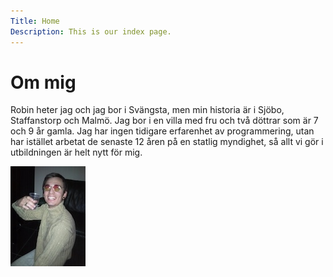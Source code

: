 ```yaml
---
Title: Home
Description: This is our index page.
---
```


Om mig
==========================

Robin heter jag och jag bor i Svängsta, men min historia är i Sjöbo, Staffanstorp och Malmö. Jag bor i en villa med fru och två döttrar som är 7 och 9 år gamla. Jag har ingen tidigare erfarenhet av programmering, utan har istället arbetat de senaste 12 åren på en statlig myndighet, så allt vi gör i utbildningen är helt nytt för mig.

![En gammal bild på Robin](assets/img/me_70-tal.jpeg)
